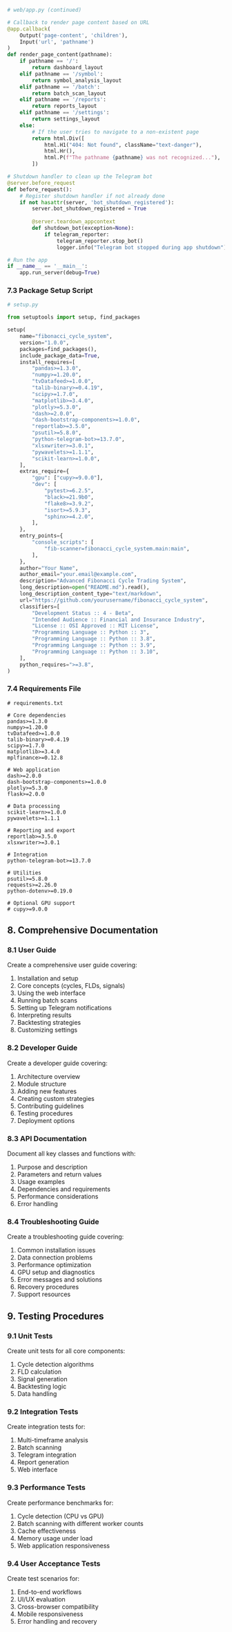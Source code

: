 ```python
# web/app.py (continued)

# Callback to render page content based on URL
@app.callback(
    Output('page-content', 'children'),
    Input('url', 'pathname')
)
def render_page_content(pathname):
    if pathname == '/':
        return dashboard_layout
    elif pathname == '/symbol':
        return symbol_analysis_layout
    elif pathname == '/batch':
        return batch_scan_layout
    elif pathname == '/reports':
        return reports_layout
    elif pathname == '/settings':
        return settings_layout
    else:
        # If the user tries to navigate to a non-existent page
        return html.Div([
            html.H1("404: Not found", className="text-danger"),
            html.Hr(),
            html.P(f"The pathname {pathname} was not recognized..."),
        ])

# Shutdown handler to clean up the Telegram bot
@server.before_request
def before_request():
    # Register shutdown handler if not already done
    if not hasattr(server, 'bot_shutdown_registered'):
        server.bot_shutdown_registered = True
        
        @server.teardown_appcontext
        def shutdown_bot(exception=None):
            if telegram_reporter:
                telegram_reporter.stop_bot()
                logger.info("Telegram bot stopped during app shutdown")

# Run the app
if __name__ == '__main__':
    app.run_server(debug=True)
```

### 7.3 Package Setup Script

```python
# setup.py

from setuptools import setup, find_packages

setup(
    name="fibonacci_cycle_system",
    version="1.0.0",
    packages=find_packages(),
    include_package_data=True,
    install_requires=[
        "pandas>=1.3.0",
        "numpy>=1.20.0",
        "tvDatafeed>=1.0.0",
        "talib-binary>=0.4.19",
        "scipy>=1.7.0",
        "matplotlib>=3.4.0",
        "plotly>=5.3.0",
        "dash>=2.0.0",
        "dash-bootstrap-components>=1.0.0",
        "reportlab>=3.5.0",
        "psutil>=5.8.0",
        "python-telegram-bot>=13.7.0",
        "xlsxwriter>=3.0.1",
        "pywavelets>=1.1.1",
        "scikit-learn>=1.0.0",
    ],
    extras_require={
        "gpu": ["cupy>=9.0.0"],
        "dev": [
            "pytest>=6.2.5",
            "black>=21.9b0",
            "flake8>=3.9.2",
            "isort>=5.9.3",
            "sphinx>=4.2.0",
        ],
    },
    entry_points={
        "console_scripts": [
            "fib-scanner=fibonacci_cycle_system.main:main",
        ],
    },
    author="Your Name",
    author_email="your.email@example.com",
    description="Advanced Fibonacci Cycle Trading System",
    long_description=open("README.md").read(),
    long_description_content_type="text/markdown",
    url="https://github.com/yourusername/fibonacci_cycle_system",
    classifiers=[
        "Development Status :: 4 - Beta",
        "Intended Audience :: Financial and Insurance Industry",
        "License :: OSI Approved :: MIT License",
        "Programming Language :: Python :: 3",
        "Programming Language :: Python :: 3.8",
        "Programming Language :: Python :: 3.9",
        "Programming Language :: Python :: 3.10",
    ],
    python_requires=">=3.8",
)
```

### 7.4 Requirements File

```
# requirements.txt

# Core dependencies
pandas>=1.3.0
numpy>=1.20.0
tvDatafeed>=1.0.0
talib-binary>=0.4.19
scipy>=1.7.0
matplotlib>=3.4.0
mplfinance>=0.12.8

# Web application
dash>=2.0.0
dash-bootstrap-components>=1.0.0
plotly>=5.3.0
flask>=2.0.0

# Data processing
scikit-learn>=1.0.0
pywavelets>=1.1.1

# Reporting and export
reportlab>=3.5.0
xlsxwriter>=3.0.1

# Integration
python-telegram-bot>=13.7.0

# Utilities
psutil>=5.8.0
requests>=2.26.0
python-dotenv>=0.19.0

# Optional GPU support
# cupy>=9.0.0
```

## 8. Comprehensive Documentation

### 8.1 User Guide

Create a comprehensive user guide covering:

1. Installation and setup
2. Core concepts (cycles, FLDs, signals)
3. Using the web interface
4. Running batch scans
5. Setting up Telegram notifications
6. Interpreting results
7. Backtesting strategies
8. Customizing settings

### 8.2 Developer Guide

Create a developer guide covering:

1. Architecture overview
2. Module structure
3. Adding new features
4. Creating custom strategies
5. Contributing guidelines
6. Testing procedures
7. Deployment options

### 8.3 API Documentation

Document all key classes and functions with:

1. Purpose and description
2. Parameters and return values
3. Usage examples
4. Dependencies and requirements
5. Performance considerations
6. Error handling

### 8.4 Troubleshooting Guide

Create a troubleshooting guide covering:

1. Common installation issues
2. Data connection problems
3. Performance optimization
4. GPU setup and diagnostics
5. Error messages and solutions
6. Recovery procedures
7. Support resources

## 9. Testing Procedures

### 9.1 Unit Tests

Create unit tests for all core components:

1. Cycle detection algorithms
2. FLD calculation
3. Signal generation
4. Backtesting logic
5. Data handling

### 9.2 Integration Tests

Create integration tests for:

1. Multi-timeframe analysis
2. Batch scanning
3. Telegram integration
4. Report generation
5. Web interface

### 9.3 Performance Tests

Create performance benchmarks for:

1. Cycle detection (CPU vs GPU)
2. Batch scanning with different worker counts
3. Cache effectiveness
4. Memory usage under load
5. Web application responsiveness

### 9.4 User Acceptance Tests

Create test scenarios for:

1. End-to-end workflows
2. UI/UX evaluation
3. Cross-browser compatibility
4. Mobile responsiveness
5. Error handling and recovery
